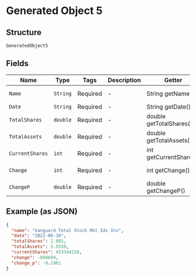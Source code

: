 
# Generated Object 5

## Structure

`GeneratedObject5`

## Fields

| Name | Type | Tags | Description | Getter | Setter |
|  --- | --- | --- | --- | --- | --- |
| `Name` | `String` | Required | - | String getName() | setName(String name) |
| `Date` | `String` | Required | - | String getDate() | setDate(String date) |
| `TotalShares` | `double` | Required | - | double getTotalShares() | setTotalShares(double totalShares) |
| `TotalAssets` | `double` | Required | - | double getTotalAssets() | setTotalAssets(double totalAssets) |
| `CurrentShares` | `int` | Required | - | int getCurrentShares() | setCurrentShares(int currentShares) |
| `Change` | `int` | Required | - | int getChange() | setChange(int change) |
| `ChangeP` | `double` | Required | - | double getChangeP() | setChangeP(double changeP) |

## Example (as JSON)

```json
{
  "name": "Vanguard Total Stock Mkt Idx Inv",
  "date": "2022-06-30",
  "totalShares": 2.801,
  "totalAssets": 5.5559,
  "currentShares": 453344258,
  "change": -890694,
  "change_p": -0.1961
}
```

